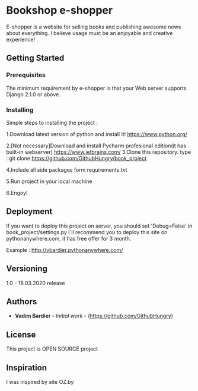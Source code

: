 # Bookshop e-shopper

E-shopper is a website for selling books and publishing awesome news about everything. I believe usage must be an enjoyable and creative experience!

## Getting Started


### Prerequisites

The minimum requirement by e-shopper is that your Web server supports Django 2.1.0 or above. 

### Installing

Simple steps to installing the project :

1.Download latest version of python and install it!
	https://www.python.org/

2.[Not necessary]Download and install Pycharm profesional edition(it has built-in webserver)
	https://www.jetbrains.com/
3.Clone this repository.
type : git clone https://github.com/GithubHungry/book_project

4.Include all side packages form requirements.txt
	
5.Run project in your local machine

6.Engoy!

## Deployment

If you want to deploy this project on server, you should set 'Debug=False' in book_project/settings.py
I`ll recommend you to deploy this site on pythonanywhere.com, it has free offer for 3 month.

Example : http://vbardier.pythonanywhere.com/


## Versioning

1.0 - 18.03.2020 release

## Authors

* **Vadim Bardier** - *Initial work* - (https://github.com/GithubHungry)

## License

This project is OPEN SOURCE project
## Inspiration

I was inspired by site OZ.by
